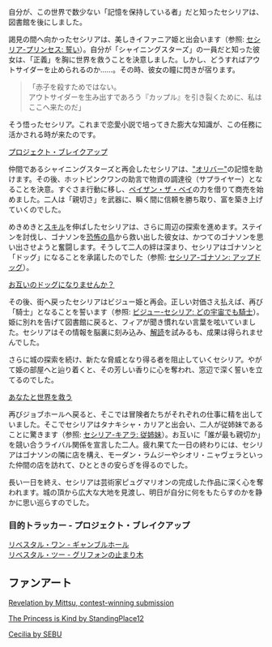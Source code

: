 <!-- title: セシリア・イマーキンド -->
<!-- status: 生存 -->

自分が、この世界で数少ない「記憶を保持している者」だと知ったセシリアは、図書館を後にしました。

謁見の間へ向かったセシリアは、美しきイファニア姫と出会います（参照: [セシリア-プリンセス: 誓い](#edge:cecilia-iphania)）。自分が「シャイニングスターズ」の一員だと知った彼女は、「正義」を胸に世界を救うことを決意しました。しかし、どうすればアウトサイダーを止められるのか……。その時、彼女の瞳に閃きが宿ります。

> 「赤子を殺すためではない。  
> アウトサイダーを生み出すであろう『カップル』を引き裂くために、私はここへ来たのだ」

そう悟ったセシリア。これまで恋愛小説で培ってきた膨大な知識が、この任務に活かされる時が来たのです。

[プロジェクト・ブレイクアップ](#embed:https://www.youtube.com/watch?v=cyLsX20esBE&t=1755s)

仲間であるシャイニングスターズと再会したセシリアは、["オリバー"](https://www.youtube.com/live/cyLsX20esBE?si=_Q7J44xZtf5xKMqD&t=2417)の記憶を助けます。その後、ホットピンクワンの助言で物資の調達役（サプライヤー）となることを決意。すぐさま行動に移し、[ペイザン・ザ・ベイ](#edge:cecilia-bae)の力を借りて商売を始めました。二人は「親切さ」を武器に、瞬く間に信頼を勝ち取り、富を築き上げていくのでした。

めきめきと[スキル](https://www.youtube.com/live/cyLsX20esBE?t=5699s)を伸ばしたセシリアは、さらに周辺の探索を進めます。ステインを討伐し、ゴナソンを[恐怖の鳥](https://www.youtube.com/live/cyLsX20esBE?si=heSaCd2NMHfPv-Ah&t=6718)から救い出した彼女は、かつてのゴナソンを思い出させようと奮闘します。そうして二人の絆は深まり、セシリアはゴナソンと「ドッグ」になることを承諾したのでした（参照: [セシリア-ゴナソン: アップドッグ](#edge:cecilia-gigi)）。

[お互いのドッグになりませんか？](#embed:https://www.youtube.com/live/cyLsX20esBE?t=6986s)

その後、街へ戻ったセシリアはビジュー姫と再会。正しい対価さえ払えば、再び「騎士」となることを誓います（参照: [ビジュー-セシリア: どの宇宙でも騎士](#edge:cecilia-bijou)）。姫に別れを告げて図書館に戻ると、フィアが聞き慣れない言葉を呟いていました。セシリアはその情報を脳裏に刻み込み、[解読](https://www.youtube.com/live/cyLsX20esBE?si=2UOnqwjLJsmTQRkc&t=7528)を試みるも、成果は得られませんでした。

さらに城の探索を続け、新たな脅威となり得る者を阻止していくセシリア。やがて姫の部屋へと辿り着くと、その芳しい香りに心を奪われ、窓辺で深く誓いを立てるのでした。

[あなたと世界を救う](#embed:https://www.youtube.com/live/cyLsX20esBE?si=V7s8jRdSb-bw9IzT&t=8520)

再びジョブホールへ戻ると、そこでは冒険者たちがそれぞれの仕事に精を出していました。そこでセシリアはタナキシャ・カリアと出会い、二人が従姉妹であることに驚きます（参照: [セシリア-キアラ: 従姉妹](#edge:cecilia-kiara)）。お互いに「誰が最も親切か」を競い合うライバル関係を宣言した二人。疲れ果てた一日の終わりには、セシリアはゴナソンの隣に店を構え、モーダン・ラムジーやシオリ・ニャヴェラといった仲間の店を訪れて、ひとときの安らぎを得るのでした。

長い一日を終え、セシリアは芸術家ピュグマリオンの完成した作品に深く心を奪われます。城の頂から広大な大地を見渡し、明日が自分に何をもたらすのかを静かに思い巡らすのでした。

### 目的トラッカー - プロジェクト・ブレイクアップ

[リベスタル・ワン - ギャンブルホール](https://www.youtube.com/live/cyLsX20esBE?si=gOJepyQMRG4xMP3U&t=4264)  
[リベスタル・ツー - グリフォンの止まり木](https://www.youtube.com/live/cyLsX20esBE?si=0XdHKyCqdM67Z4B_&t=8909)

## ファンアート

[Revelation by Mittsu, contest-winning submission](https://x.com/MittsumiA/status/1902371897985397070)

[The Princess is Kind by StandingPlace12](https://x.com/StandingPlace12/status/1918991950818021419)

<!-- iphania -->

[Cecilia by SEBU](https://x.com/SEBU_illust/status/1899563774933340404)
